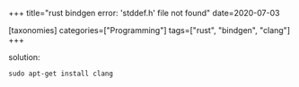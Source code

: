+++
title="rust bindgen error: 'stddef.h' file not found"
date=2020-07-03

[taxonomies]
categories=["Programming"]
tags=["rust", "bindgen", "clang"]
+++

solution:

```shell
sudo apt-get install clang
```
